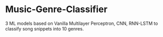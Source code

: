 # Music-Genre-Classifier
3 ML models based on Vanilla Multilayer Perceptron, CNN, RNN-LSTM to classify song snippets into 10 genres.
